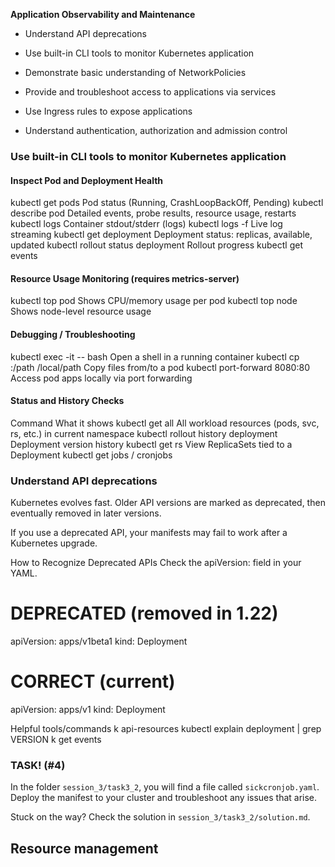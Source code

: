 **Application Observability and Maintenance**
* Understand API deprecations
* Use built-in CLI tools to monitor Kubernetes application

* Demonstrate basic understanding of NetworkPolicies
* Provide and troubleshoot access to applications via services
* Use Ingress rules to expose applications
* Understand authentication, authorization and admission control

### Use built-in CLI tools to monitor Kubernetes application

#### Inspect Pod and Deployment Health

kubectl get pods	Pod status (Running, CrashLoopBackOff, Pending)
kubectl describe pod <pod>	Detailed events, probe results, resource usage, restarts
kubectl logs <pod>	Container stdout/stderr (logs)
kubectl logs -f <pod>	Live log streaming
kubectl get deployment	Deployment status: replicas, available, updated
kubectl rollout status deployment <name>	Rollout progress
kubectl get events

#### Resource Usage Monitoring (requires metrics-server)

kubectl top pod	Shows CPU/memory usage per pod
kubectl top node	Shows node-level resource usage

#### Debugging / Troubleshooting

kubectl exec -it <pod> -- bash	Open a shell in a running container
kubectl cp <pod>:/path /local/path	Copy files from/to a pod
kubectl port-forward <pod> 8080:80	Access pod apps locally via port forwarding 

#### Status and History Checks
Command	What it shows
kubectl get all	All workload resources (pods, svc, rs, etc.) in current namespace
kubectl rollout history deployment <name>	Deployment version history
kubectl get rs	View ReplicaSets tied to a Deployment
kubectl get jobs / cronjobs

### Understand API deprecations

Kubernetes evolves fast. Older API versions are marked as deprecated, then eventually removed in later versions.

If you use a deprecated API, your manifests may fail to work after a Kubernetes upgrade.

How to Recognize Deprecated APIs
Check the apiVersion: field in your YAML.

# DEPRECATED (removed in 1.22)
apiVersion: apps/v1beta1
kind: Deployment

# CORRECT (current)
apiVersion: apps/v1
kind: Deployment


Helpful tools/commands
k api-resources
kubectl explain deployment | grep VERSION
k get events

### TASK! (#4)

In the folder `session_3/task3_2`, you will find a file called `sickcronjob.yaml`. Deploy the manifest to your cluster and troubleshoot any issues that arise.

Stuck on the way? Check the solution in `session_3/task3_2/solution.md`.


## Resource management
